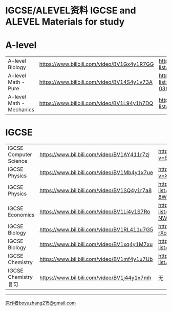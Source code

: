 # IGCSE/ALEVEL资料 IGCSE and ALEVEL Materials for study


# A-level
|                          |                                             |                                                                           |
| ---------------------- | ------------------------------------------- |-------------------------| 
| A-level Biology          | https://www.bilibili.com/video/BV1Gx4y1R7GG | https://www.youtube.com/playlist?list=PLkocNW0BSuEEMyVUCyaRPVj_cahCvjxAr) |
| A-level Math - Pure      | https://www.bilibili.com/video/BV14S4y1v73A | https://www.youtube.com/playlist?list=PL7O6CcKg0HaFF-038ao4iyG45RT1F2Lmf  |
| A-level Math - Mechanics | https://www.bilibili.com/video/BV1L94y1h7DQ | https://www.youtube.com/playlist?list=PLaQBxdrnmtNxyAAfH0K3t8D10UYj0W_RS  |

# IGCSE
|                        |                                             | | 
| ---------------------- | ------------------------------------------- |-
| IGCSE Computer Science | https://www.bilibili.com/video/BV1AY411r7zj |https://www.youtube.com/watch?v=6YSmOrHUSUc
| IGCSE Physics          | https://www.bilibili.com/video/BV1Mb4y1x7ue |https://www.youtube.com/watch?v=XEQfd53H4oA
| IGCSE Physics          | https://www.bilibili.com/video/BV1SQ4y1r7a8 |https://www.youtube.com/playlist?list=PLidqqIGKox7UVC-8WC9djoeBzwxPeXph7
| IGCSE Economics        | https://www.bilibili.com/video/BV1Li4y1S7Ro |https://www.youtube.com/playlist?list=PLMyv3FTQuVzK8moY-NWenggHxo10SCLzy
| IGCSE Biology          | https://www.bilibili.com/video/BV1RL411u7G5 |https://www.youtube.com/watch?v=LHzJDys-rXo
| IGCSE Biology          | https://www.bilibili.com/video/BV1xq4y1M7xu |https://www.youtube.com/playlist?list=PLidqqIGKox7X5UFT-expKIuR-i-BN3Q1g
| IGCSE Chemistry        | https://www.bilibili.com/video/BV1mf4y1u7Ub |https://www.youtube.com/playlist?list=PLidqqIGKox7WeOKVGHxcd69kKqtwrKl8W
| IGCSE Chemistry   复习    | https://www.bilibili.com/video/BV1j44y1x7mh |无

---

原作者boyuzhang215@gmail.com

